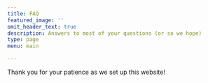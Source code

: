 ```yaml
---
title: FAQ
featured_image: ''
omit_header_text: true
description: Answers to most of your questions (or so we hope)
type: page
menu: main

---
```


Thank you for your patience as we set up this website!